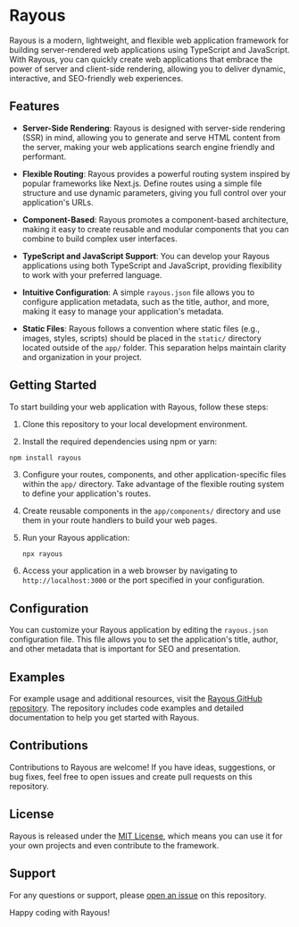 
# Rayous

Rayous is a modern, lightweight, and flexible web application framework for building server-rendered web applications using TypeScript and JavaScript. With Rayous, you can quickly create web applications that embrace the power of server and client-side rendering, allowing you to deliver dynamic, interactive, and SEO-friendly web experiences.

## Features

- **Server-Side Rendering**: Rayous is designed with server-side rendering (SSR) in mind, allowing you to generate and serve HTML content from the server, making your web applications search engine friendly and performant.

- **Flexible Routing**: Rayous provides a powerful routing system inspired by popular frameworks like Next.js. Define routes using a simple file structure and use dynamic parameters, giving you full control over your application's URLs.

- **Component-Based**: Rayous promotes a component-based architecture, making it easy to create reusable and modular components that you can combine to build complex user interfaces.

- **TypeScript and JavaScript Support**: You can develop your Rayous applications using both TypeScript and JavaScript, providing flexibility to work with your preferred language.

- **Intuitive Configuration**: A simple `rayous.json` file allows you to configure application metadata, such as the title, author, and more, making it easy to manage your application's metadata.

- **Static Files**: Rayous follows a convention where static files (e.g., images, styles, scripts) should be placed in the `static/` directory located outside of the `app/` folder. This separation helps maintain clarity and organization in your project.

## Getting Started

To start building your web application with Rayous, follow these steps:

1. Clone this repository to your local development environment.

2. Install the required dependencies using npm or yarn:
  ```bash
  npm install rayous
 ```

3.  Configure your routes, components, and other application-specific files within the `app/` directory. Take advantage of the flexible routing system to define your application's routes.
    
4.  Create reusable components in the `app/components/` directory and use them in your route handlers to build your web pages.
    
5.  Run your Rayous application:
    
    `npx rayous` 
    
6.  Access your application in a web browser by navigating to `http://localhost:3000` or the port specified in your configuration.
    

## Configuration

You can customize your Rayous application by editing the `rayous.json` configuration file. This file allows you to set the application's title, author, and other metadata that is important for SEO and presentation.

## Examples

For example usage and additional resources, visit the [Rayous GitHub repository](https://github.com/kevinj045/rayous). The repository includes code examples and detailed documentation to help you get started with Rayous.

## Contributions

Contributions to Rayous are welcome! If you have ideas, suggestions, or bug fixes, feel free to open issues and create pull requests on this repository.

## License

Rayous is released under the [MIT License](https://chat.openai.com/c/LICENSE), which means you can use it for your own projects and even contribute to the framework.

## Support

For any questions or support, please [open an issue](https://github.com/kevinj045/rayous/issues) on this repository.

Happy coding with Rayous!
